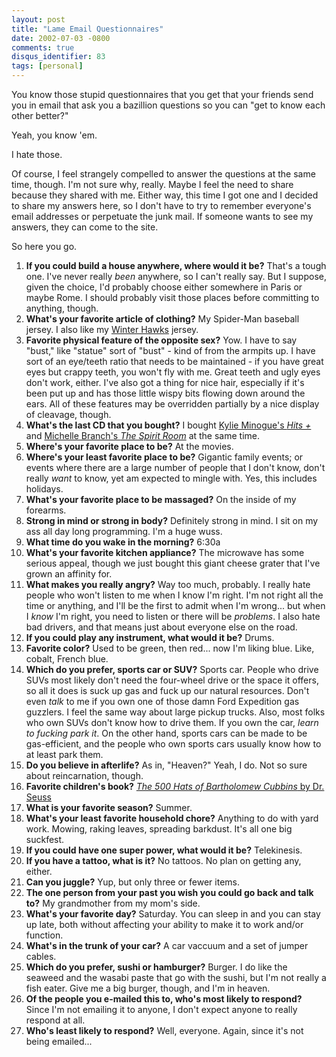 ```yaml
---
layout: post
title: "Lame Email Questionnaires"
date: 2002-07-03 -0800
comments: true
disqus_identifier: 83
tags: [personal]
---
```

You know those stupid questionnaires that you get that your friends send
you in email that ask you a bazillion questions so you can "get to know
each other better?"

 Yeah, you know 'em.

 I hate those.

 Of course, I feel strangely compelled to answer the questions at the
same time, though. I'm not sure why, really. Maybe I feel the need to
share because they shared with me. Either way, this time I got one and I
decided to share my answers here, so I don't have to try to remember
everyone's email addresses or perpetuate the junk mail. If someone wants
to see my answers, they can come to the site.

 So here you go.

1.  **If you could build a house anywhere, where would it be?**
     That's a tough one. I've never really *been* anywhere, so I can't
    really say. But I suppose, given the choice, I'd probably choose
    either somewhere in Paris or maybe Rome. I should probably visit
    those places before committing to anything, though.
2.  **What's your favorite article of clothing?**
     My Spider-Man baseball jersey. I also like my [Winter
    Hawks](http://www.winterhawks.com) jersey.
3.  **Favorite physical feature of the opposite sex?**
     Yow. I have to say "bust," like "statue" sort of "bust" - kind of
    from the armpits up. I have sort of an eye/teeth ratio that needs to
    be maintained - if you have great eyes but crappy teeth, you won't
    fly with me. Great teeth and ugly eyes don't work, either. I've also
    got a thing for nice hair, especially if it's been put up and has
    those little wispy bits flowing down around the ears. All of these
    features may be overridden partially by a nice display of cleavage,
    though.
4.  **What's the last CD that you bought?**
     I bought [Kylie Minogue's *Hits
    +*](http://www.amazon.com/exec/obidos/ASIN/B0000649MT/mhsvortex) and
    [Michelle Branch's *The Spirit
    Room*](http://www.amazon.com/exec/obidos/ASIN/B00005M987/mhsvortex)
    at the same time.
5.  **Where's your favorite place to be?**
     At the movies.
6.  **Where's your least favorite place to be?**
     Gigantic family events; or events where there are a large number of
    people that I don't know, don't really *want* to know, yet am
    expected to mingle with. Yes, this includes holidays.
7.  **What's your favorite place to be massaged?**
     On the inside of my forearms.
8.  **Strong in mind or strong in body?**
     Definitely strong in mind. I sit on my ass all day long
    programming. I'm a huge wuss.
9.  **What time do you wake in the morning?**
     6:30a
10. **What's your favorite kitchen appliance?**
     The microwave has some serious appeal, though we just bought this
    giant cheese grater that I've grown an affinity for.
11. **What makes you really angry?**
     Way too much, probably. I really hate people who won't listen to me
    when I know I'm right. I'm not right all the time or anything, and
    I'll be the first to admit when I'm wrong... but when I *know* I'm
    right, you need to listen or there will be *problems*. I also hate
    bad drivers, and that means just about everyone else on the road.
12. **If you could play any instrument, what would it be?**
     Drums.
13. **Favorite color?**
     Used to be green, then red... now I'm liking blue. Like, cobalt,
    French blue.
14. **Which do you prefer, sports car or SUV?**
     Sports car. People who drive SUVs most likely don't need the
    four-wheel drive or the space it offers, so all it does is suck up
    gas and fuck up our natural resources. Don't even *talk* to me if
    you own one of those damn Ford Expedition gas guzzlers. I feel the
    same way about large pickup trucks. Also, most folks who own SUVs
    don't know how to drive them. If you own the car, *learn to fucking
    park it*. On the other hand, sports cars can be made to be
    gas-efficient, and the people who own sports cars usually know how
    to at least park them.
15. **Do you believe in afterlife?**
     As in, "Heaven?" Yeah, I do. Not so sure about reincarnation,
    though.
16. **Favorite children's book?**
     [*The 500 Hats of Bartholomew Cubbins* by Dr.
    Seuss](http://www.amazon.com/exec/obidos/ASIN/039484484X/mhsvortex)
17. **What is your favorite season?**
     Summer.
18. **What's your least favorite household chore?**
     Anything to do with yard work. Mowing, raking leaves, spreading
    barkdust. It's all one big suckfest.
19. **If you could have one super power, what would it be?**
     Telekinesis.
20. **If you have a tattoo, what is it?**
     No tattoos. No plan on getting any, either.
21. **Can you juggle?**
     Yup, but only three or fewer items.
22. **The one person from your past you wish you could go back and talk
    to?**
     My grandmother from my mom's side.
23. **What's your favorite day?**
     Saturday. You can sleep in and you can stay up late, both without
    affecting your ability to make it to work and/or function.
24. **What's in the trunk of your car?**
     A car vaccuum and a set of jumper cables.
25. **Which do you prefer, sushi or hamburger?**
     Burger. I do like the seaweed and the wasabi paste that go with the
    sushi, but I'm not really a fish eater. Give me a big burger,
    though, and I'm in heaven.
26. **Of the people you e-mailed this to, who's most likely to
    respond?**
     Since I'm not emailing it to anyone, I don't expect anyone to
    really respond at all.
27. **Who's least likely to respond?**
     Well, everyone. Again, since it's not being emailed...


